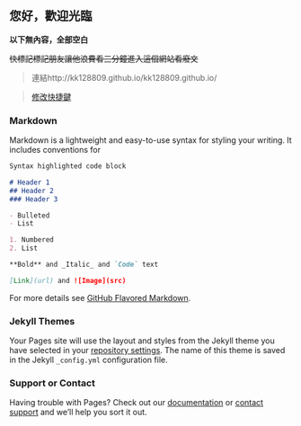## 您好，歡迎光臨

**以下無內容，全部空白**

~~快標記標記朋友讓他浪費看三分鐘進入這個網站看廢文~~

>連結http://kk128809.github.io/kk128809.github.io/

>[修改快捷鍵](https://github.com/kk128809/kk128809.github.io/edit/master/index.md) 




### Markdown

Markdown is a lightweight and easy-to-use syntax for styling your writing. It includes conventions for

```markdown
Syntax highlighted code block

# Header 1
## Header 2
### Header 3

- Bulleted
- List

1. Numbered
2. List

**Bold** and _Italic_ and `Code` text

[Link](url) and ![Image](src)
```

For more details see [GitHub Flavored Markdown](https://guides.github.com/features/mastering-markdown/).

### Jekyll Themes

Your Pages site will use the layout and styles from the Jekyll theme you have selected in your [repository settings](https://github.com/kk128809/kk128809.github.io/settings). The name of this theme is saved in the Jekyll `_config.yml` configuration file.

### Support or Contact

Having trouble with Pages? Check out our [documentation](https://help.github.com/categories/github-pages-basics/) or [contact support](https://github.com/contact) and we’ll help you sort it out.
